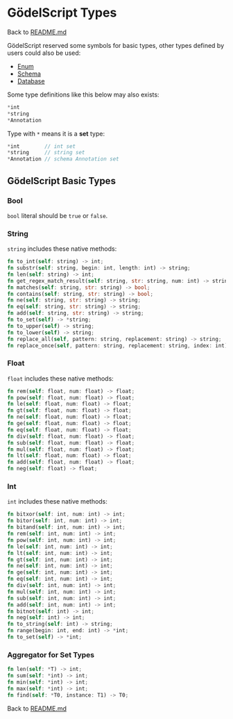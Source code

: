 # GödelScript Types

Back to [README.md](../../README.md#documents)

GödelScript reserved some symbols for basic types,
other types defined by users could also be used:

* [Enum](./enums.md)
* [Schema](./schemas.md)
* [Database](./databases.md)

Some type definitions like this below may also exists:

```rust
*int
*string
*Annotation
```

Type with `*` means it is a __set__ type:

```rust
*int        // int set
*string     // string set
*Annotation // schema Annotation set
```

## GödelScript Basic Types

### Bool

`bool` literal should be `true` or `false`.

### String

`string` includes these native methods:

```rust
fn to_int(self: string) -> int;
fn substr(self: string, begin: int, length: int) -> string;
fn len(self: string) -> int;
fn get_regex_match_result(self: string, str: string, num: int) -> string;
fn matches(self: string, str: string) -> bool;
fn contains(self: string, str: string) -> bool;
fn ne(self: string, str: string) -> string;
fn eq(self: string, str: string) -> string;
fn add(self: string, str: string) -> string;
fn to_set(self) -> *string;
fn to_upper(self) -> string;
fn to_lower(self) -> string;
fn replace_all(self, pattern: string, replacement: string) -> string;
fn replace_once(self, pattern: string, replacement: string, index: int) -> string;
```

### Float

`float` includes these native methods:

```rust
fn rem(self: float, num: float) -> float;
fn pow(self: float, num: float) -> float;
fn le(self: float, num: float) -> float;
fn gt(self: float, num: float) -> float;
fn ne(self: float, num: float) -> float;
fn ge(self: float, num: float) -> float;
fn eq(self: float, num: float) -> float;
fn div(self: float, num: float) -> float;
fn sub(self: float, num: float) -> float;
fn mul(self: float, num: float) -> float;
fn lt(self: float, num: float) -> float;
fn add(self: float, num: float) -> float;
fn neg(self: float) -> float;
```

### Int

`int` includes these native methods:

```rust
fn bitxor(self: int, num: int) -> int;
fn bitor(self: int, num: int) -> int;
fn bitand(self: int, num: int) -> int;
fn rem(self: int, num: int) -> int;
fn pow(self: int, num: int) -> int;
fn le(self: int, num: int) -> int;
fn lt(self: int, num: int) -> int;
fn gt(self: int, num: int) -> int;
fn ne(self: int, num: int) -> int;
fn ge(self: int, num: int) -> int;
fn eq(self: int, num: int) -> int;
fn div(self: int, num: int) -> int;
fn mul(self: int, num: int) -> int;
fn sub(self: int, num: int) -> int;
fn add(self: int, num: int) -> int;
fn bitnot(self: int) -> int;
fn neg(self: int) -> int;
fn to_string(self: int) -> string;
fn range(begin: int, end: int) -> *int;
fn to_set(self) -> *int;
```

### Aggregator for Set Types

```rust
fn len(self: *T) -> int;
fn sum(self: *int) -> int;
fn min(self: *int) -> int;
fn max(self: *int) -> int;
fn find(self: *T0, instance: T1) -> T0;
```

Back to [README.md](../../README.md#documents)
